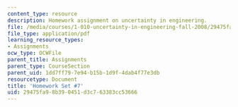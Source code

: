 ```yaml
---
content_type: resource
description: Homework assignment on uncertainty in engineering.
file: /media/courses/1-010-uncertainty-in-engineering-fall-2008/29475fa98b390451d3c763383cc53666_homework_07.pdf
file_type: application/pdf
learning_resource_types:
- Assignments
ocw_type: OCWFile
parent_title: Assignments
parent_type: CourseSection
parent_uid: 1dd7ff79-7e94-b15b-1d9f-4dab4f77e3db
resourcetype: Document
title: 'Homework Set #7'
uid: 29475fa9-8b39-0451-d3c7-63383cc53666
---
```

